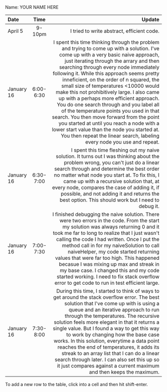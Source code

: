 Name: YOUR NAME HERE

| Date       |   Time    |                                                                                                                                                                                                                                                                                                                                                                                                                                                                                                                                                                                                                                                                                                                                                            Update |
|:-----------|:---------:|------------------------------------------------------------------------------------------------------------------------------------------------------------------------------------------------------------------------------------------------------------------------------------------------------------------------------------------------------------------------------------------------------------------------------------------------------------------------------------------------------------------------------------------------------------------------------------------------------------------------------------------------------------------------------------------------------------------------------------------------------------------:|
| April 5    |  9-10pm   |                                                                                                                                                                                                                                                                                                                                                                                                                                                                                                                                                                                                                                                                                                                        I tried to write abstract, efficient code. |
| January 16 | 6:00-6:30 | I spent this time thinking through the problem and trying to come up with a solution. I've come up with a very basic naive approach, just iterating through the arrary and then searching through every node immediately following it. While this approach seems pretty inneficient, on the order of n squared, the small size of temperatures <10000 would make this not prohibitively large. I also came up with a perhaps more efficient approach. You do one search through and you label all of the temperature points you used in that search. You then move forward from the point you started at until you reach a node with a lower start value than the node you started at. You then repeat the linear search, labeling every node you use and repeat. |
| January 16 | 6:30-7:00 |                                                                                                                                                                                                                                                                                                                                        I spent this time fleshing out my naive solution. It turns out I was thinking about the problem wrong, you can't just do a linear search through and determine the best order no matter what node you start at. To fix this, I came up with a recursive solution that, at every node, compares the case of adding it, if possible, and not adding it and returns the best option. This should work but I need to debug it. |
| January 16 | 7:00-7:30 |                                                                                                                                                                                                          I finished debugging the naive solution. There were two errors in the code. From the start my solution was always returning 0 and it took me far to long to realize that I just wasn't calling the code I had written. Once I put the method call in for my naiveSolution to call naiveHelper, my code started returning values that were far too high. This happened becasue I was mixing up max and streak in my base case. I changed this and my code started working. I need to fix stack overflow error to get code to run in test efficient large. |
| January 16 | 7:30-8:00 |                                                                                                                                 During this time, I started to think of ways to get around the stack overflow error. The best solution that I've come up with is using a queue and an iterative approach to run through the temperatures. The recursive solution feels more elegant in that it returns a single value. But I found a way to get this way to work by changing how the base case works. In this solution, everytime a data point reaches the end of temperatures, it adds its streak to an array list that I can do a linear search through later. I can also set this up so it just compares against a current maximum and then keeps the maximum. |


To add a new row to the table, click into a cell and then hit shift-enter.